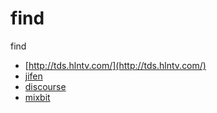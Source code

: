 # find
find

* [http://tds.hlntv.com/](http://tds.hlntv.com/)
* [jifen](http://naotu.com/Mall/)
* [discourse](https://github.com/discourse/discourse)
* [mixbit](https://old.mixbit.com/themes)
